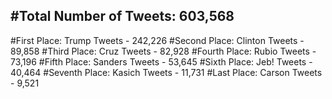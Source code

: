 #Total Number of Tweets: 603,568 
---
#First Place: Trump Tweets - 242,226
#Second Place: Clinton Tweets - 89,858
#Third Place: Cruz Tweets - 82,928
#Fourth Place: Rubio Tweets - 73,196
#Fifth Place: Sanders Tweets - 53,645
#Sixth Place: Jeb! Tweets - 40,464
#Seventh Place: Kasich Tweets - 11,731
#Last Place: Carson Tweets - 9,521
